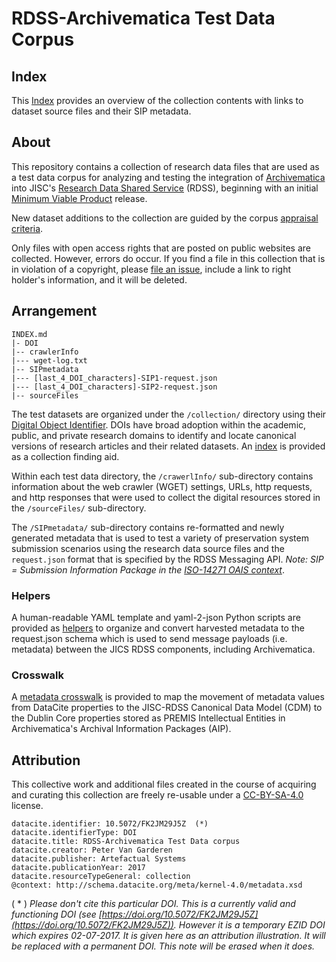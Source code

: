 # RDSS-Archivematica Test Data Corpus

## Index
This [Index](INDEX.md) provides an overview of the collection contents with links to dataset source files and their SIP metadata.

## About
This repository contains a collection of research data files that are used as a test data corpus for analyzing and testing the integration of [Archivematica](https://archivematica.org) into JISC's [Research Data Shared Service](https://www.jisc.ac.uk/rd/projects/research-data-shared-service) (RDSS), beginning with an initial [Minimum Viable Product](about-rdss-mvp.md) release.

New dataset additions to the collection are guided by the corpus [appraisal criteria](crosswalk-datacite-rdss-am.md).

Only files with open access rights that are posted on public websites are collected. However, errors do occur. If you find a file in this collection that is in violation of a copyright, please [file an issue](https://github.com/artefactual-labs/rdss-archivematica-test-data-corpus/issues), include a link to right holder's information, and it will be deleted.

## Arrangement
```/collection/
INDEX.md
|- DOI
|-- crawlerInfo
|--- wget-log.txt
|-- SIPmetadata
|--- [last_4_DOI_characters]-SIP1-request.json
|--- [last_4_DOI_characters]-SIP2-request.json
|-- sourceFiles
```
The test datasets are organized under the `/collection/` directory using their [Digital Object Identifier](http://www.doi.org/). DOIs have broad adoption within the academic, public, and private research domains to identify and locate canonical versions of research articles and their related datasets. An [index](INDEX.md) is provided as a collection finding aid.

Within each test data directory, the `/crawerlInfo/` sub-directory contains information about the web crawler (WGET) settings, URLs, http requests, and http responses that were used to collect the digital resources stored in the `/sourceFiles/` sub-directory.

The `/SIPmetadata/` sub-directory contains re-formatted and newly generated metadata that is used to test a variety of preservation system submission scenarios using the research data source files and the `request.json` format that is specified by the RDSS Messaging API. *Note: SIP = Submission Information Package in the [ISO-14271 OAIS context](https://en.wikipedia.org/wiki/Open_Archival_Information_System)*.

### Helpers
A human-readable YAML template and yaml-2-json Python scripts are provided as [helpers](/helpers/) to organize and convert harvested metadata to the request.json schema which is used to send message payloads (i.e. metadata) between the JICS RDSS components, including Archivematica.

### Crosswalk
A [metadata crosswalk](crosswalk-datacite-rdss-am.md) is provided to map the movement of metadata values from DataCite properties to the JISC-RDSS Canonical Data Model (CDM) to the Dublin Core properties stored as PREMIS Intellectual Entities in Archivematica's Archival Information Packages (AIP).

## Attribution
This collective work and additional files created in the course of acquiring and curating this collection are freely re-usable under a [CC-BY-SA-4.0](https://creativecommons.org/licenses/by-sa/4.0/legalcode) license.

```
datacite.identifier: 10.5072/FK2JM29J5Z  (*)
datacite.identifierType: DOI
datacite.title: RDSS-Archivematica Test Data corpus
datacite.creator: Peter Van Garderen
datacite.publisher: Artefactual Systems
datacite.publicationYear: 2017
datacite.resourceTypeGeneral: collection
@context: http://schema.datacite.org/meta/kernel-4.0/metadata.xsd
```
( * ) _Please don't cite this particular DOI. This is a currently valid and functioning DOI (see [https://doi.org/10.5072/FK2JM29J5Z](https://doi.org/10.5072/FK2JM29J5Z)). However it is a temporary EZID DOI which expires 02-07-2017. It is given here as an attribution illustration. It will be replaced with a permanent DOI. This note will be erased when it does._
